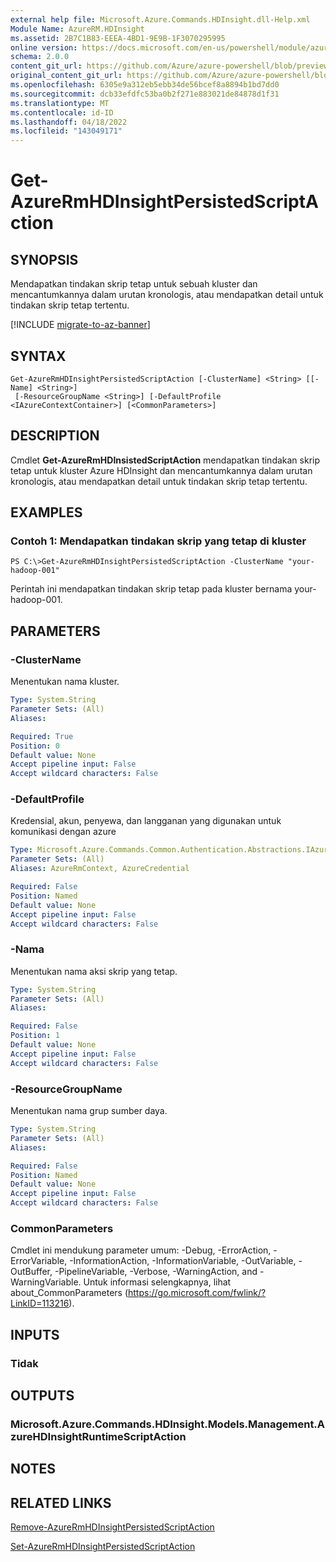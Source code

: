 ```yaml
---
external help file: Microsoft.Azure.Commands.HDInsight.dll-Help.xml
Module Name: AzureRM.HDInsight
ms.assetid: 2B7C1B83-EEEA-4BD1-9E9B-1F3070295995
online version: https://docs.microsoft.com/en-us/powershell/module/azurerm.hdinsight/get-azurermhdinsightpersistedscriptaction
schema: 2.0.0
content_git_url: https://github.com/Azure/azure-powershell/blob/preview/src/ResourceManager/HDInsight/Commands.HDInsight/help/Get-AzureRmHDInsightPersistedScriptAction.md
original_content_git_url: https://github.com/Azure/azure-powershell/blob/preview/src/ResourceManager/HDInsight/Commands.HDInsight/help/Get-AzureRmHDInsightPersistedScriptAction.md
ms.openlocfilehash: 6305e9a312eb5ebb34de56bcef8a8894b1bd7dd0
ms.sourcegitcommit: dcb33efdfc53ba0b2f271e883021de84878d1f31
ms.translationtype: MT
ms.contentlocale: id-ID
ms.lasthandoff: 04/18/2022
ms.locfileid: "143049171"
---
```

# Get-AzureRmHDInsightPersistedScriptAction

## SYNOPSIS
Mendapatkan tindakan skrip tetap untuk sebuah kluster dan mencantumkannya dalam urutan kronologis, atau mendapatkan detail untuk tindakan skrip tetap tertentu.

[!INCLUDE [migrate-to-az-banner](../../includes/migrate-to-az-banner.md)]

## SYNTAX

```
Get-AzureRmHDInsightPersistedScriptAction [-ClusterName] <String> [[-Name] <String>]
 [-ResourceGroupName <String>] [-DefaultProfile <IAzureContextContainer>] [<CommonParameters>]
```

## DESCRIPTION
Cmdlet **Get-AzureRmHDInsistedScriptAction** mendapatkan tindakan skrip tetap untuk kluster Azure HDInsight dan mencantumkannya dalam urutan kronologis, atau mendapatkan detail untuk tindakan skrip tetap tertentu.

## EXAMPLES

### Contoh 1: Mendapatkan tindakan skrip yang tetap di kluster
```
PS C:\>Get-AzureRmHDInsightPersistedScriptAction -ClusterName "your-hadoop-001"
```

Perintah ini mendapatkan tindakan skrip tetap pada kluster bernama your-hadoop-001.

## PARAMETERS

### -ClusterName
Menentukan nama kluster.

```yaml
Type: System.String
Parameter Sets: (All)
Aliases:

Required: True
Position: 0
Default value: None
Accept pipeline input: False
Accept wildcard characters: False
```

### -DefaultProfile
Kredensial, akun, penyewa, dan langganan yang digunakan untuk komunikasi dengan azure

```yaml
Type: Microsoft.Azure.Commands.Common.Authentication.Abstractions.IAzureContextContainer
Parameter Sets: (All)
Aliases: AzureRmContext, AzureCredential

Required: False
Position: Named
Default value: None
Accept pipeline input: False
Accept wildcard characters: False
```

### -Nama
Menentukan nama aksi skrip yang tetap.

```yaml
Type: System.String
Parameter Sets: (All)
Aliases:

Required: False
Position: 1
Default value: None
Accept pipeline input: False
Accept wildcard characters: False
```

### -ResourceGroupName
Menentukan nama grup sumber daya.

```yaml
Type: System.String
Parameter Sets: (All)
Aliases:

Required: False
Position: Named
Default value: None
Accept pipeline input: False
Accept wildcard characters: False
```

### CommonParameters
Cmdlet ini mendukung parameter umum: -Debug, -ErrorAction, -ErrorVariable, -InformationAction, -InformationVariable, -OutVariable, -OutBuffer, -PipelineVariable, -Verbose, -WarningAction, and -WarningVariable. Untuk informasi selengkapnya, lihat about_CommonParameters (https://go.microsoft.com/fwlink/?LinkID=113216).

## INPUTS

### Tidak

## OUTPUTS

### Microsoft.Azure.Commands.HDInsight.Models.Management.AzureHDInsightRuntimeScriptAction

## NOTES

## RELATED LINKS

[Remove-AzureRmHDInsightPersistedScriptAction](./Remove-AzureRmHDInsightPersistedScriptAction.md)

[Set-AzureRmHDInsightPersistedScriptAction](./Set-AzureRmHDInsightPersistedScriptAction.md)


